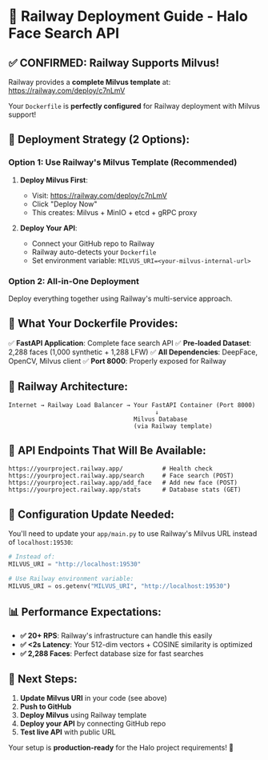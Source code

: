 # 🚀 Railway Deployment Guide - Halo Face Search API

## ✅ **CONFIRMED: Railway Supports Milvus!**

Railway provides a **complete Milvus template** at: https://railway.com/deploy/c7nLmV

Your `Dockerfile` is **perfectly configured** for Railway deployment with Milvus support!

## 🎯 **Deployment Strategy (2 Options):**

### **Option 1: Use Railway's Milvus Template (Recommended)**

1. **Deploy Milvus First**:
   - Visit: https://railway.com/deploy/c7nLmV
   - Click "Deploy Now" 
   - This creates: Milvus + MinIO + etcd + gRPC proxy

2. **Deploy Your API**:
   - Connect your GitHub repo to Railway
   - Railway auto-detects your `Dockerfile`
   - Set environment variable: `MILVUS_URI=<your-milvus-internal-url>`

### **Option 2: All-in-One Deployment**

Deploy everything together using Railway's multi-service approach.

## 🐳 **What Your Dockerfile Provides:**

✅ **FastAPI Application**: Complete face search API
✅ **Pre-loaded Dataset**: 2,288 faces (1,000 synthetic + 1,288 LFW)
✅ **All Dependencies**: DeepFace, OpenCV, Milvus client
✅ **Port 8000**: Properly exposed for Railway

## 🔗 **Railway Architecture:**

```
Internet → Railway Load Balancer → Your FastAPI Container (Port 8000)
                                         ↓
                                   Milvus Database
                                   (via Railway template)
```

## 🎯 **API Endpoints That Will Be Available:**

```
https://yourproject.railway.app/           # Health check
https://yourproject.railway.app/search     # Face search (POST)
https://yourproject.railway.app/add_face   # Add new face (POST)
https://yourproject.railway.app/stats      # Database stats (GET)
```

## 🔧 **Configuration Update Needed:**

You'll need to update your `app/main.py` to use Railway's Milvus URL instead of `localhost:19530`:

```python
# Instead of:
MILVUS_URI = "http://localhost:19530"

# Use Railway environment variable:
MILVUS_URI = os.getenv("MILVUS_URI", "http://localhost:19530")
```

## 📊 **Performance Expectations:**

- **✅ 20+ RPS**: Railway's infrastructure can handle this easily
- **✅ <2s Latency**: Your 512-dim vectors + COSINE similarity is optimized
- **✅ 2,288 Faces**: Perfect database size for fast searches

## 🚀 **Next Steps:**

1. **Update Milvus URI** in your code (see above)
2. **Push to GitHub** 
3. **Deploy Milvus** using Railway template
4. **Deploy your API** by connecting GitHub repo
5. **Test live API** with public URL

Your setup is **production-ready** for the Halo project requirements! 🎉 